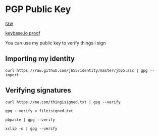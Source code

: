 # PGP Public Key

[raw](https://raw.github.com/jb55/identity/master/jb55.asc)

[keybase.io proof](https://gist.github.com/jb55/9013070)

You can use my public key to verify things I sign

## Importing my identity

    curl https://raw.github.com/jb55/identity/master/jb55.asc | gpg --import

## Verifying signatures

    curl https://me.com/thingisigned.txt | gpg --verify

    gpg --verify < fileisigned.txt
    
    pbpaste | gpg --verify
    
    xclip -o | gpg --verify


